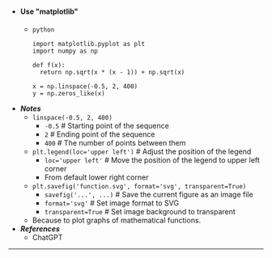 - #### Use "matplotlib"
    - `python`
      ```
      import matplotlib.pyplot as plt
      import numpy as np
      
      def f(x):
        return np.sqrt(x * (x - 1)) + np.sqrt(x)
      
      x = np.linspace(-0.5, 2, 400)
      y = np.zeros_like(x)
      ```
- ***Notes***
    - `linspace(-0.5, 2, 400)`
        - `-0.5` # Starting point of the sequence
        - `2` # Ending point of the sequence
        - `400` # The number of points between them
    - `plt.legend(loc='upper left')` # Adjust the position of the legend
        - `loc='upper left'` # Move the position of the legend to upper left corner
        - From default lower right corner
    - `plt.savefig('function.svg', format='svg', transparent=True)`
        - `savefig('...', ...)` # Save the current figure as an image file
        - `format='svg'` # Set image format to SVG
        - `transparent=True` # Set image background to transparent
    - Because to plot graphs of mathematical functions.
- ***References***
    - ChatGPT
- ---
